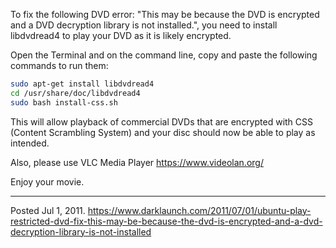 To fix the following DVD error: "This may be because the DVD is encrypted and a DVD decryption library is not installed.", you need to install libdvdread4 to play your DVD as it is likely encrypted.

Open the Terminal and on the command line, copy and paste the following commands to run them:

```bash
sudo apt-get install libdvdread4
cd /usr/share/doc/libdvdread4
sudo bash install-css.sh
```

This will allow playback of commercial DVDs that are encrypted with CSS (Content Scrambling System) and your disc should now be able to play as intended.

Also, please use VLC Media Player https://www.videolan.org/

Enjoy your movie.

---

Posted Jul 1, 2011.
https://www.darklaunch.com/2011/07/01/ubuntu-play-restricted-dvd-fix-this-may-be-because-the-dvd-is-encrypted-and-a-dvd-decryption-library-is-not-installed